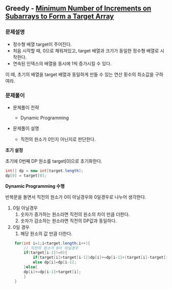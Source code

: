 ## Greedy - [Minimum Number of Increments on Subarrays to Form a Target Array](https://leetcode.com/problems/minimum-number-of-increments-on-subarrays-to-form-a-target-array/)

### 문제설명

- 정수형 배열 target이 주어진다.
- 처음 시작할 때, 0으로 채워져있고, target 배열과 크기가 동일한 정수형 배열로 시작한다.
- 연속된 인덱스의 배열을 동시에 1씩 증가시킬 수 있다.

이 때, 초기의 배열을 target 배열과 동일하게 만들 수 있는 연산 횟수의 최소값을 구하여라.

### 문제풀이

- 문제풀이 전략
  - Dynamic Programming

- 문제풀이 설명
  - 직전의 원소가 0인지 아닌지로 판단한다.

**초기 설정**

초기에 0번째 DP 원소를 target[0]으로 초기화한다.

```java
int[] dp = new int[target.length];
dp[0] = target[0];
```

**Dynamic Programming 수행**

반복문을 돌면서 직전의 원소가 0이 아닐경우와 0일경우로 나누어 생각한다.

1. 0일 아닐경우
   1. 숫자가 증가하는 원소라면 직전의 원소의 차이 만큼 더한다.
   2. 숫자가 감소하는 원소라면 직전의 DP값과 동일하다.
2. 0일 경우
   1. 해당 원소의 값 만큼 더한다.

```java
    for(int i=1;i<target.length;i++){
        // 직전의 원소가 0이 아닐경우
        if(target[i-1]!=0){
            if(target[i]>target[i-1])dp[i]+=dp[i-1]+(target[i]-target[i-1]);
            else dp[i]=dp[i-1];
        }else{
        dp[i]+=dp[i-1]+target[i];
        }
    }
```